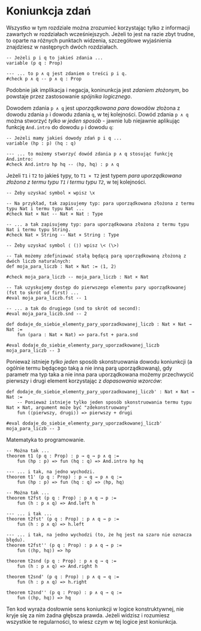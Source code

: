 # Koniunkcja zdań

Wszystko w tym rozdziale można zrozumieć korzystając tylko z informacji zawartych w rozdziałach
wcześniejszych. Jeżeli to jest na razie zbyt trudne, to oparte na różnych punktach widzenia,
szczegółowe wyjaśnienia znajdziesz w następnych dwóch rozdziałach.

```lean
-- Jeżeli p i q to jakieś zdania ...
variable (p q : Prop)

--- ... to p ∧ q jest zdaniem o treści p i q.
#check p ∧ q -- p ∧ q : Prop
```

Podobnie jak implikacja i negacja, koninunkcja jest *zdaniem złożonym*, bo powstaje przez
zastosowanie *spójnika logicznego*.

Dowodem zdania `p ∧ q` jest *uporządkowana para* dowodów złożona z dowodu zdania `p` i dowodu zdania
`q`, w tej kolejności. Dowód zdania `p ∧ q` można stworzyć *tylko w jeden sposób* - jawnie lub
niejawnie aplikując funkcję `And.intro` do dowodu `p` i dowodu `q`:

```lean
-- Jeżeli mamy jakieś dowody zdań p i q ...
variable (hp : p) (hq : q)

--- ... to możemy stworzyć dowód zdania p ∧ q stosując funkcję And.intro:
#check And.intro hp hq -- ⟨hp, hq⟩ : p ∧ q
```

Jeżeli `T1` i `T2` to jakieś typy, to `T1 × T2` jest typem *para uporządkowana złożona z termu typu
`T1` i termu typu `T2`*, w tej kolejności.

```lean
-- Żeby uzyskać symbol × wpisz \x

-- Na przykład, tak zapisujemy typ: para uporządkowana złożona z termu typu Nat i termu typu Nat ...
#check Nat × Nat -- Nat × Nat : Type

-- ... a tak zapisujemy typ: para uporządkowana złożona z termu typu Nat i termu typu String.
#check Nat × String -- Nat × String : Type

-- Żeby uzyskać symbol ⟨ (⟩) wpisz \< (\>)

-- Tak możemy zdefiniować stałą będącą parą uporządkowaną złożoną z dwóch liczb naturalnych:
def moja_para_liczb : Nat × Nat := ⟨1, 2⟩

#check moja_para_liczb -- moja_para_liczb : Nat × Nat

-- Tak uzyskujemy dostęp do pierwszego elementu pary uporządkowanej (fst to skrót od first) ...
#eval moja_para_liczb.fst -- 1

-- ... a tak do drugiego (snd to skrót od second):
#eval moja_para_liczb.snd -- 2

def dodaje_do_siebie_elementy_pary_uporzadkowanej_liczb : Nat × Nat → Nat :=
    fun (para : Nat × Nat) => para.fst + para.snd

#eval dodaje_do_siebie_elementy_pary_uporzadkowanej_liczb moja_para_liczb -- 3
```

Ponieważ istnieje *tylko jeden* sposób skonstruowania dowodu koniunkcji (a ogólnie termu będącego
taką a nie inną parą uporządkowaną), gdy parametr ma typ taka a nie inna para uporządkowana możemy
przechwycić pierwszy i drugi element korzystając z *dopasowania wzorców*:

```lean
def dodaje_do_siebie_elementy_pary_uporzadkowanej_liczb' : Nat × Nat → Nat :=
    -- Ponieważ istnieje tylko jeden sposób skonstruowania termu typu Nat × Nat, argument może być "zdekonstruowany"
    fun (⟨pierwszy, drugi⟩) => pierwszy + drugi

#eval dodaje_do_siebie_elementy_pary_uporzadkowanej_liczb' moja_para_liczb -- 3
```

Matematyka to programowanie.

```lean
-- Można tak ...
theorem t1 (p q : Prop) : p → q → p ∧ q :=
    fun (hp : p) => fun (hq : q) => And.intro hp hq

--- ... i tak, na jedno wychodzi.
theorem t1' (p q : Prop) : p → q → p ∧ q :=
    fun (hp : p) => fun (hq : q) => ⟨hp, hq⟩

-- Można tak ...
theorem t2fst (p q : Prop) : p ∧ q → p :=
    fun (h : p ∧ q) => And.left h

--- ... i tak ...
theorem t2fst' (p q : Prop) : p ∧ q → p :=
    fun (h : p ∧ q) => h.left

--- ... i tak, na jedno wychodzi (to, że hq jest na szaro nie oznacza błędu).
theorem t2fst'' (p q : Prop) : p ∧ q → p :=
    fun (⟨hp, hq⟩) => hp

theorem t2snd (p q : Prop) : p ∧ q → q :=
    fun (h : p ∧ q) => And.right h

theorem t2snd' (p q : Prop) : p ∧ q → q :=
    fun (h : p ∧ q) => h.right

theorem t2snd'' (p q : Prop) : p ∧ q → q :=
    fun (⟨hp, hq⟩) => hq
```

Ten kod wyraża dosłownie sens koniunkcji w logice konstruktywnej, nie kryje się za nim żadna głębsza
prawda. Jeżeli widzisz i rozumiesz wszystkie te regularności, to wiesz czym w tej logice jest
koniunkcja.
